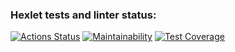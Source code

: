 ### Hexlet tests and linter status:
[![Actions Status](https://github.com/LenaKomarnitskaya/java-project-73/workflows/hexlet-check/badge.svg)](https://github.com/LenaKomarnitskaya/java-project-73/actions)
[![Maintainability](https://api.codeclimate.com/v1/badges/e5a3ab54129da28501f6/maintainability)](https://codeclimate.com/github/LenaKomarnitskaya/java-project-73/maintainability)
[![Test Coverage](https://api.codeclimate.com/v1/badges/e5a3ab54129da28501f6/test_coverage)](https://codeclimate.com/github/LenaKomarnitskaya/java-project-73/test_coverage)

